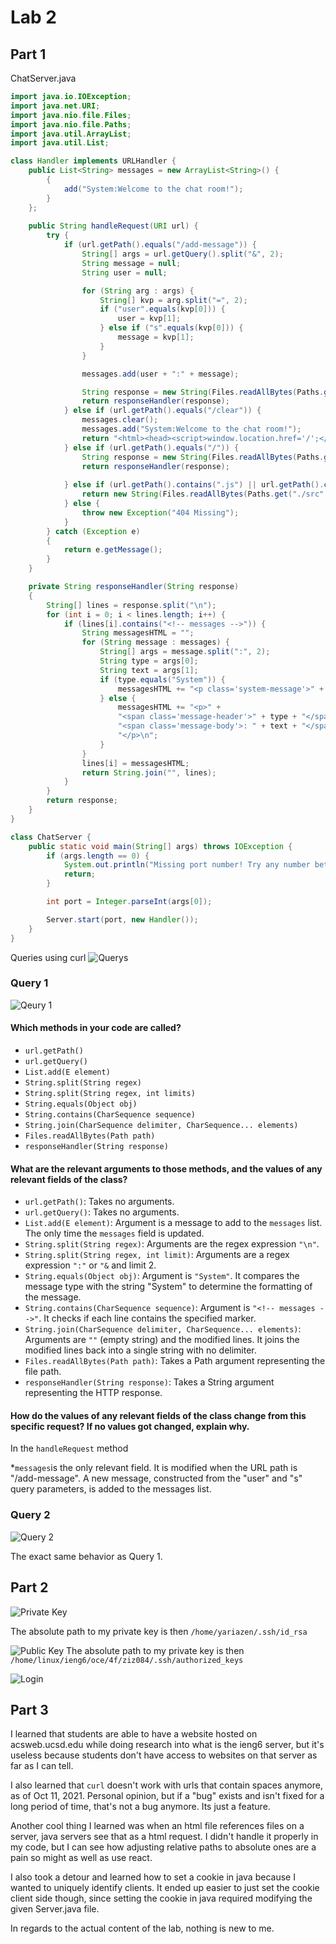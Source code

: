 # Lab 2
## Part 1
ChatServer.java
```java
import java.io.IOException;
import java.net.URI;
import java.nio.file.Files;
import java.nio.file.Paths;
import java.util.ArrayList;
import java.util.List;

class Handler implements URLHandler {
    public List<String> messages = new ArrayList<String>() {
        {
            add("System:Welcome to the chat room!");
        }
    };
    
    public String handleRequest(URI url) {
        try {
            if (url.getPath().equals("/add-message")) {
                String[] args = url.getQuery().split("&", 2);
                String message = null;
                String user = null;

                for (String arg : args) {
                    String[] kvp = arg.split("=", 2);
                    if ("user".equals(kvp[0])) {
                        user = kvp[1];
                    } else if ("s".equals(kvp[0])) {
                        message = kvp[1];
                    }
                }

                messages.add(user + ":" + message);

                String response = new String(Files.readAllBytes(Paths.get("./src/index.html")));
                return responseHandler(response);
            } else if (url.getPath().equals("/clear")) {
                messages.clear();
                messages.add("System:Welcome to the chat room!");
                return "<html><head><script>window.location.href='/';</script></head></html>";
            } else if (url.getPath().equals("/")) {
                String response = new String(Files.readAllBytes(Paths.get("./src/index.html")));
                return responseHandler(response);
              
            } else if (url.getPath().contains(".js") || url.getPath().contains(".css")) {
                return new String(Files.readAllBytes(Paths.get("./src" + url.getPath())));  
            } else {
                throw new Exception("404 Missing");
            }   
        } catch (Exception e)
        {
            return e.getMessage();
        }
    }

    private String responseHandler(String response)
    {
        String[] lines = response.split("\n");
        for (int i = 0; i < lines.length; i++) {
            if (lines[i].contains("<!-- messages -->")) {
                String messagesHTML = "";
                for (String message : messages) {
                    String[] args = message.split(":", 2);
                    String type = args[0];
                    String text = args[1];
                    if (type.equals("System")) {
                        messagesHTML += "<p class='system-message'>" + text + "</p>\n";
                    } else {
                        messagesHTML += "<p>" + 
                        "<span class='message-header'>" + type + "</span>" +
                        "<span class='message-body'>: " + text + "</span>" + 
                        "</p>\n";
                    }
                }
                lines[i] = messagesHTML;
                return String.join("", lines);
            }
        }
        return response;
    }
}

class ChatServer {
    public static void main(String[] args) throws IOException {
        if (args.length == 0) {
            System.out.println("Missing port number! Try any number between 1024 to 49151");
            return;
        }

        int port = Integer.parseInt(args[0]);

        Server.start(port, new Handler());
    }
}
```

Queries using curl
![Querys](./images/Screenshot%202024-01-29%209.44.36%20AM.png)

### Query 1
![Qeury 1](./images/Screenshot%202024-01-29%203.30.16%20PM.png)

#### Which methods in your code are called?
* `url.getPath()`
* `url.getQuery()`
* `List.add(E element)`
* `String.split(String regex)`
* `String.split(String regex, int limits)`
* `String.equals(Object obj)`
* `String.contains(CharSequence sequence)`
* `String.join(CharSequence delimiter, CharSequence... elements)`
* `Files.readAllBytes(Path path)`
* `responseHandler(String response)`

#### What are the relevant arguments to those methods, and the values of any relevant fields of the class?
* `url.getPath()`: Takes no arguments.
* `url.getQuery()`: Takes no arguments.
* `List.add(E element)`: Argument is a message to add to the `messages` list. The only time the `messages` field is updated.
* `String.split(String regex)`: Arguments are the regex expression `"\n"`.
* `String.split(String regex, int limit)`: Arguments are a regex expression `":"` or `"&` and limit 2.
* `String.equals(Object obj)`: Argument is `"System"`. It compares the message type with the string "System" to determine the formatting of the message.
* `String.contains(CharSequence sequence)`: Argument is `"<!-- messages -->"`. It checks if each line contains the specified marker.
* `String.join(CharSequence delimiter, CharSequence... elements)`: Arguments are `""` (empty string) and the modified lines. It joins the modified lines back into a single string with no delimiter.
* `Files.readAllBytes(Path path)`: Takes a Path argument representing the file path.
* `responseHandler(String response)`: Takes a String argument representing the HTTP response.

#### How do the values of any relevant fields of the class change from this specific request? If no values got changed, explain why.
In the `handleRequest` method

*`messages`is the only relevant field. It is modified when the URL path is "/add-message". A new message, constructed from the "user" and "s" query parameters, is added to the messages list.

### Query 2

![Query 2](./images/Screenshot%202024-01-29%203.30.34%20PM.png)

The exact same behavior as Query 1.

## Part 2
![Private Key](./images/Screenshot%202024-01-30%204.57.10%20PM.png)

The absolute path to my private key is then `/home/yariazen/.ssh/id_rsa`

![Public Key](./images/Screenshot%202024-01-30%205.01.56%20PM.png)
The absolute path to my private key is then `/home/linux/ieng6/oce/4f/ziz084/.ssh/authorized_keys`

![Login](./images/Screenshot%202024-01-30%205.00.47%20PM.png)

## Part 3
I learned that students are able to have a website hosted on acsweb.ucsd.edu while doing research into what is the ieng6 server, but it's useless because students don't have access to websites on that server as far as I can tell.

I also learned that `curl` doesn't work with urls that contain spaces anymore, as of Oct 11, 2021. Personal opinion, but if a "bug" exists and isn't fixed for a long period of time, that's not a bug anymore. Its just a feature.

Another cool thing I learned was when an html file references files on a server, java servers see that as a html request. I didn't handle it properly in my code, but I can see how adjusting relative paths to absolute ones are a pain so might as well as use react.

I also took a detour and learned how to set a cookie in java because I wanted to uniquely identify clients. It ended up easier to just set the cookie client side though, since setting the cookie in java required modifying the given Server.java file.

In regards to the actual content of the lab, nothing is new to me.